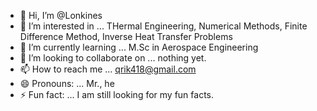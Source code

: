 - 👋 Hi, I’m @Lonkines
- 👀 I’m interested in ... THermal Engineering, Numerical Methods, Finite Difference Method, Inverse Heat Transfer Problems
- 🌱 I’m currently learning ... M.Sc in Aerospace Engineering
- 💞️ I’m looking to collaborate on ... nothing yet.
- 📫 How to reach me ... qrik418@gmail.com
- 😄 Pronouns: ... Mr., he
- ⚡ Fun fact: ... I am still looking for my fun facts.

<!---
Lonkines/Lonkines is a ✨ special ✨ repository because its `README.md` (this file) appears on your GitHub profile.
You can click the Preview link to take a look at your changes.
--->
